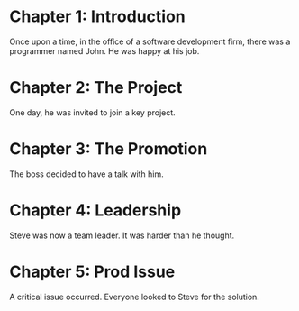 # Chapter 1: Introduction

Once upon a time, in the office of a software development firm,
there was a programmer named John.
He was happy at his job.

# Chapter 2: The Project

One day, he was invited to join a key project.

# Chapter 3: The Promotion

The boss decided to have a talk with him.

# Chapter 4: Leadership

Steve was now a team leader. It was harder than he thought.

# Chapter 5: Prod Issue

A critical issue occurred. Everyone looked to Steve for the solution.
